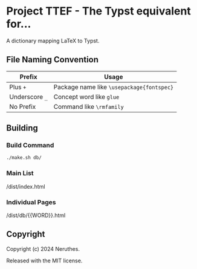 # Project TTEF - The Typst equivalent for...

A dictionary mapping LaTeX to Typst.




## File Naming Convention

| Prefix         | Usage                                     |
| -------------- | ----------------------------------------- |
| Plus `+`       | Package name like `\usepackage{fontspec}` |
| Underscore `_` | Concept word like `glue`                  |
| No Prefix      | Command like `\rmfamily`                  |


## Building

### Build Command

```sh
./make.sh db/
```

### Main List

/dist/index.html

### Individual Pages

/dist/db/{{WORD}}.html



## Copyright

Copyright (c) 2024 Neruthes.

Released with the MIT license.
